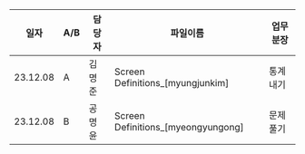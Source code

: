 |일자|A/B|담당자|파일이름|업무분장|
|--|--|--|--|--|
|23.12.08|A|김명준|Screen Definitions_[myungjunkim]|통계 내기|
|23.12.08|B|공명윤|Screen Definitions_[myeongyungong]|문제 풀기|
